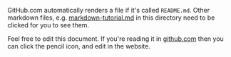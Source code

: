 GitHub.com automatically renders a file if it's called `README.md`.
Other markdown files, e.g. [markdown-tutorial.md](./markdown-tutorial.md) in this directory need to be clicked for you to see them.

Feel free to edit this document. If you're reading it in [github.com](//github.com) then you can click the pencil icon, and edit in the website.
